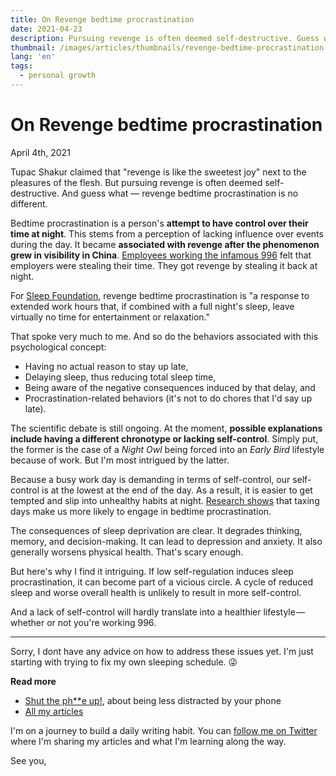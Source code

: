 ```yaml
---
title: On Revenge bedtime procrastination
date: 2021-04-23
description: Pursuing revenge is often deemed self-destructive. Guess what? Revenge bedtime procrastination is no different.
thumbnail: /images/articles/thumbnails/revenge-bedtime-procrastination.jpg
lang: 'en'
tags:
  - personal growth
---
```


# On Revenge bedtime procrastination

<span class="article-date">April 4th, 2021</span>

Tupac Shakur claimed that "revenge is like the sweetest joy" next to the pleasures of the flesh. But pursuing revenge is often deemed self-destructive. And guess what — revenge bedtime procrastination is no different.

Bedtime procrastination is a person's **attempt to have control over their time at night**. This stems from a perception of lacking influence over events during the day. It became **associated with revenge after the phenomenon grew in visibility in China**. [Employees working the infamous 996](https://www.bbc.com/worklife/article/20201123-the-psychology-behind-revenge-bedtime-procrastination) felt that employers were stealing their time. They got revenge by stealing it back at night.

For [Sleep Foundation](https://www.sleepfoundation.org/sleep-hygiene/revenge-bedtime-procrastination), revenge bedtime procrastination is "a response to extended work hours that, if combined with a full night's sleep, leave virtually no time for entertainment or relaxation."

That spoke very much to me. And so do the behaviors associated with this psychological concept:
- Having no actual reason to stay up late,
- Delaying sleep, thus reducing total sleep time,
- Being aware of the negative consequences induced by that delay, and
- Procrastination-related behaviors (it's not to do chores that I'd say up late).

The scientific debate is still ongoing. At the moment, **possible explanations include having a different chronotype or lacking self-control**. Simply put, the former is the case of a _Night Owl_ being forced into an _Early Bird_ lifestyle because of work. But I'm most intrigued by the latter.

Because a busy work day is demanding in terms of self-control, our self-control is at the lowest at the end of the day. As a result, it is easier to get tempted and slip into unhealthy habits at night. [Research shows](https://pubmed.ncbi.nlm.nih.gov/29662459/) that taxing days make us more likely to engage in bedtime procrastination.

The consequences of sleep deprivation are clear. It degrades thinking, memory, and decision-making. It can lead to depression and anxiety. It also generally worsens physical health. That's scary enough.

But here's why I find it intriguing. If low self-regulation induces sleep procrastination, it can become part of a vicious circle. A cycle of reduced sleep and worse overall health is unlikely to result in more self-control.

And a lack of self-control will hardly translate into a healthier lifestyle — whether or not you're working 996.

---

Sorry, I dont have any advice on how to address these issues yet. I'm just starting with trying to fix my own sleeping schedule. 😜

**Read more**

- [Shut the ph**e up!](https://strift.medium.com/shut-the-ph-e-up-7187a4274177), about being less distracted by your phone
- [All my articles](/articles/)

I'm on a journey to build a daily writing habit. You can [follow me on Twitter](https://twitter.com/lau_cazanove) where I'm sharing my articles and what I'm learning along the way.

See you,